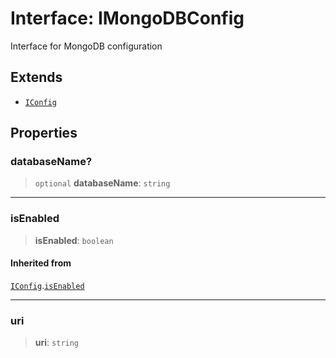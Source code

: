 # Interface: IMongoDBConfig

Interface for MongoDB configuration

## Extends

- [`IConfig`](/libraries/common-infrastructure/Interface.IConfig.md)

## Properties

<a id="databasename"></a>

### databaseName?

> `optional` **databaseName**: `string`

---

<a id="isenabled"></a>

### isEnabled

> **isEnabled**: `boolean`

#### Inherited from

[`IConfig`](/libraries/common-infrastructure/Interface.IConfig.md).[`isEnabled`](/libraries/common-infrastructure/Interface.IConfig.md#isenabled)

---

<a id="uri"></a>

### uri

> **uri**: `string`
